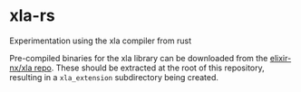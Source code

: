 # xla-rs
Experimentation using the xla compiler from rust

Pre-compiled binaries for the xla library can be downloaded from the
[elixir-nx/xla repo](https://github.com/elixir-nx/xla/releases/tag/v0.3.0).
These should be extracted at the root of this repository, resulting
in a `xla_extension` subdirectory being created.

